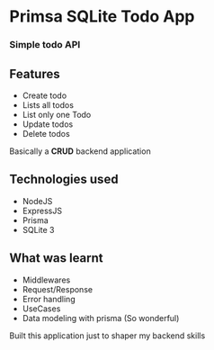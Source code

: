 # Primsa SQLite Todo App

### Simple todo **API**

## Features

- Create todo
- Lists all todos
- List only one Todo
- Update todos
- Delete todos

Basically a **CRUD** backend application

## Technologies used

- NodeJS
- ExpressJS
- Prisma
- SQLite 3

## What was learnt

- Middlewares
- Request/Response
- Error handling
- UseCases
- Data modeling with prisma (So wonderful)

Built this application just to shaper my backend skills